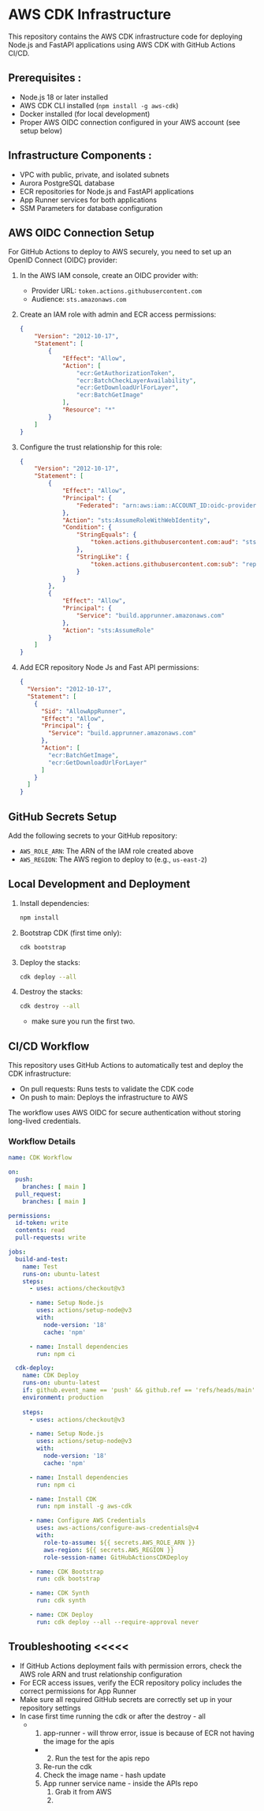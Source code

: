 # AWS CDK Infrastructure

This repository contains the AWS CDK infrastructure code for deploying Node.js and FastAPI applications using AWS CDK with GitHub Actions CI/CD.

## Prerequisites :

- Node.js 18 or later installed
- AWS CDK CLI installed (`npm install -g aws-cdk`)
- Docker installed (for local development)
- Proper AWS OIDC connection configured in your AWS account (see setup below)

## Infrastructure Components :

- VPC with public, private, and isolated subnets
- Aurora PostgreSQL database
- ECR repositories for Node.js and FastAPI applications
- App Runner services for both applications
- SSM Parameters for database configuration

## AWS OIDC Connection Setup

For GitHub Actions to deploy to AWS securely, you need to set up an OpenID Connect (OIDC) provider:

1. In the AWS IAM console, create an OIDC provider with:
   - Provider URL: `token.actions.githubusercontent.com`
   - Audience: `sts.amazonaws.com`

2. Create an IAM role with admin and ECR access permissions:

   ```json
   {
       "Version": "2012-10-17",
       "Statement": [
           {
               "Effect": "Allow",
               "Action": [
                   "ecr:GetAuthorizationToken",
                   "ecr:BatchCheckLayerAvailability",
                   "ecr:GetDownloadUrlForLayer",
                   "ecr:BatchGetImage"
               ],
               "Resource": "*"
           }
       ]
   }
   ```

3. Configure the trust relationship for this role:

   ```json
   {
       "Version": "2012-10-17",
       "Statement": [
           {
               "Effect": "Allow",
               "Principal": {
                   "Federated": "arn:aws:iam::ACCOUNT_ID:oidc-provider/token.actions.githubusercontent.com"
               },
               "Action": "sts:AssumeRoleWithWebIdentity",
               "Condition": {
                   "StringEquals": {
                       "token.actions.githubusercontent.com:aud": "sts.amazonaws.com"
                   },
                   "StringLike": {
                       "token.actions.githubusercontent.com:sub": "repo:Tulio-Health/*"
                   }
               }
           },
           {
               "Effect": "Allow",
               "Principal": {
                   "Service": "build.apprunner.amazonaws.com"
               },
               "Action": "sts:AssumeRole"
           }
       ]
   }
   ```

4. Add ECR repository Node Js and Fast API permissions:

   ```json
   {
     "Version": "2012-10-17",
     "Statement": [
       {
         "Sid": "AllowAppRunner",
         "Effect": "Allow",
         "Principal": {
           "Service": "build.apprunner.amazonaws.com"
         },
         "Action": [
           "ecr:BatchGetImage",
           "ecr:GetDownloadUrlForLayer"
         ]
       }
     ]
   }
   ```

## GitHub Secrets Setup

Add the following secrets to your GitHub repository:

- `AWS_ROLE_ARN`: The ARN of the IAM role created above 
- `AWS_REGION`: The AWS region to deploy to (e.g., `us-east-2`)

## Local Development and Deployment

1. Install dependencies:
   ```bash
   npm install
   ```

2. Bootstrap CDK (first time only):
   ```bash
   cdk bootstrap
   ```

3. Deploy the stacks:
   ```bash
   cdk deploy --all
   ```

4. Destroy the stacks: 
   ```bash
   cdk destroy --all
   ```
   - make sure you run the first two.

## CI/CD Workflow

This repository uses GitHub Actions to automatically test and deploy the CDK infrastructure:

- On pull requests: Runs tests to validate the CDK code
- On push to main: Deploys the infrastructure to AWS

The workflow uses AWS OIDC for secure authentication without storing long-lived credentials.

### Workflow Details

```yaml
name: CDK Workflow

on:
  push:
    branches: [ main ]
  pull_request:
    branches: [ main ]

permissions:
  id-token: write
  contents: read
  pull-requests: write

jobs:
  build-and-test:
    name: Test
    runs-on: ubuntu-latest
    steps:
      - uses: actions/checkout@v3

      - name: Setup Node.js
        uses: actions/setup-node@v3
        with:
          node-version: '18'
          cache: 'npm'

      - name: Install dependencies
        run: npm ci

  cdk-deploy:
    name: CDK Deploy
    runs-on: ubuntu-latest
    if: github.event_name == 'push' && github.ref == 'refs/heads/main'
    environment: production
    
    steps:
      - uses: actions/checkout@v3

      - name: Setup Node.js
        uses: actions/setup-node@v3
        with:
          node-version: '18'
          cache: 'npm'

      - name: Install dependencies
        run: npm ci

      - name: Install CDK
        run: npm install -g aws-cdk

      - name: Configure AWS Credentials
        uses: aws-actions/configure-aws-credentials@v4
        with:
          role-to-assume: ${{ secrets.AWS_ROLE_ARN }}
          aws-region: ${{ secrets.AWS_REGION }}
          role-session-name: GitHubActionsCDKDeploy

      - name: CDK Bootstrap
        run: cdk bootstrap

      - name: CDK Synth
        run: cdk synth

      - name: CDK Deploy
        run: cdk deploy --all --require-approval never
```

## Troubleshooting <<<<<

- If GitHub Actions deployment fails with permission errors, check the AWS role ARN and trust relationship configuration
- For ECR access issues, verify the ECR repository policy includes the correct permissions for App Runner
- Make sure all required GitHub secrets are correctly set up in your repository settings
- In case first time running the cdk or after the destroy - all 
  - 1. app-runner - will throw error, issue is because of ECR not having the image for the apis 
	- 2. Run the test for the apis repo 
	3. Re-run the cdk 
	4. Check the image name - hash update 
	5. App runner service name - inside the APIs repo 
		1. Grab it from AWS 
		2. 

